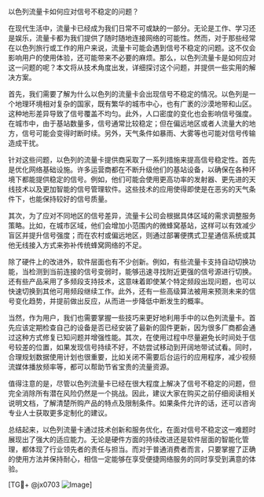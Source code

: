 以色列流量卡如何应对信号不稳定的问题？

在现代生活中，流量卡已经成为我们日常不可或缺的一部分。无论是工作、学习还是娱乐，流量卡都为我们提供了随时随地连接网络的可能性。然而，对于那些经常在以色列旅行或工作的用户来说，流量卡可能会遇到信号不稳定的问题。这不仅会影响用户的使用体验，还可能带来不必要的麻烦。那么，以色列流量卡是如何应对这一问题的呢？本文将从技术角度出发，详细探讨这个问题，并提供一些实用的解决方案。

首先，我们需要了解为什么以色列的流量卡会出现信号不稳定的情况。以色列是一个地理环境相对复杂的国家，既有繁华的城市中心，也有广袤的沙漠地带和山区。这种地形差异导致了信号覆盖不均匀。此外，人口密度的变化也会影响信号强度。在城市中，由于基站数量多，信号通常比较稳定；但在偏远地区或者人流量大的地方，信号可能会变得时断时续。另外，天气条件如暴雨、大雾等也可能对信号传输造成干扰。

针对这些问题，以色列的流量卡提供商采取了一系列措施来提高信号稳定性。首先是优化网络基础设施。许多运营商都在不断升级他们的基站设备，以确保在各种环境下都能提供稳定的信号。例如，他们可能会使用更高功率的发射器、更先进的天线技术以及更加智能的信号管理软件。这些技术的应用使得即使是在恶劣的天气条件下，也能保持较好的信号质量。

其次，为了应对不同地区的信号差异，流量卡公司会根据具体区域的需求调整服务策略。比如，在城市区域，他们会增加小范围内的微蜂窝基站，这样可以有效减少盲区并提升信号强度；而在农村或偏远地区，则通过部署便携式卫星通信系统或其他无线接入方式来弥补传统蜂窝网络的不足。

除了硬件上的改进外，软件层面也有不少创新。例如，有些流量卡支持自动切换功能，当检测到当前连接的信号变弱时，能够迅速寻找附近更强的信号源进行切换。还有些产品采用了多频段支持技术，这意味着即使某个特定频段出现问题，也可以快速切换到其他可用频段继续工作。此外，还有一些高级算法被用来预测未来的信号变化趋势，并提前做出反应，从而进一步降低中断发生的概率。

当然，作为用户，我们也需要掌握一些技巧来更好地利用手中的以色列流量卡。首先应该定期检查自己的设备是否已经安装了最新的固件更新，因为很多厂商都会通过这种方式修复已知问题并增强性能。其次，在使用过程中尽量避免长时间处于信号较差的位置，如果发现信号持续不好，不妨尝试移动到开阔地带试试看。同时，合理规划数据使用计划也很重要，比如关闭不需要后台运行的应用程序，减少视频流媒体播放频率等，都可以帮助节省宝贵的流量资源。

值得注意的是，尽管以色列流量卡已经在很大程度上解决了信号不稳定的问题，但完全消除所有潜在风险仍然是一个挑战。因此，建议大家在购买之前仔细阅读相关说明文档，了解清楚所购产品的特点及限制条件。如果条件允许的话，还可以咨询专业人士获取更多定制化的建议。

总结起来，以色列流量卡通过技术创新和服务优化，在面对信号不稳定这一难题时展现出了强大的适应能力。无论是硬件方面的持续改进还是软件层面的智能化管理，都体现了行业领先者的责任与担当。而对于普通消费者而言，只要掌握了正确的使用方法并保持耐心，相信一定能够在享受便捷网络服务的同时享受到满意的体验。

[TG💪+ @jx0703 ![Image](https://github.com/user-attachments/assets/dbca1d08-cadb-493c-b0ec-ad6f7a83f270)]